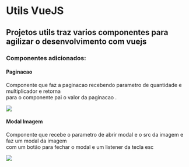 <h1> Utils VueJS </h1>
<h2>Projetos utils traz varios componentes para agilizar o desenvolvimento com vuejs </h2>

<h3>Componentes adicionados: </h3>

<h4>Paginacao </h4>
<p> Componente que faz a paginacao recebendo parametro de quantidade e multiplicador e retorna </br> 
para o componente pai o valor da paginacao . 
</p>
<img src="https://github.com/waltereidi/utils/assets/6370415/6eba11d6-83d3-492d-93f0-856cd490f647" > 

<h4> Modal Imagem </h4> 
<p> Componente que recebe o parametro de abrir modal e o src da imagem e faz um modal da imagem </br> 
com um botão para fechar o modal e um listener da tecla esc 
</p>
<img src="https://github.com/waltereidi/utils/assets/6370415/f4ed6c9f-0858-47be-8ba5-7e4610d4cdbb"> 


